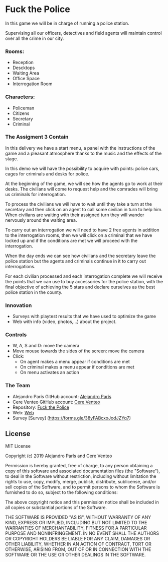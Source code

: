 # Fuck the Police

In this game we will be in charge of running a police station.

Supervising all our officers, detectives and field agents will maintain control over all the crime in our city.

### Rooms:
- Reception
- Descktops
- Waiting Area
- Office Space
- Interrogation Room
	
### Characters:
- Policeman
- Citizens
- Secretary
- Criminal
	
### The Assigment 3 Contain

In this delivery we have a start menu, a panel with the instructions of the game and a pleasant atmosphere thanks to the music and the effects of the stage.

In this demo we will have the possibility to acquire with points: police cars, cages for criminals and desks for police.

At the beginning of the game, we will see how the agents go to work at their desks.
The civilians will come to request help and the comrades will bring us criminals for interrogation.

To process the civilians we will have to wait until they take a turn at the secretary and then click on an agent to call some civilian in turn to help him.
When civilians are waiting with their assigned turn they will wander nervously around the waiting area.

To carry out an interrogation we will need to have 2 free agents in addition to the interrogation rooms, then we will click on a criminal that we have locked up and if the conditions are met we will proceed with the interrogation.

When the day ends we can see how civilians and the secretary leave the police station but the agents and criminals continue in it to carry out interrogations.

For each civilian processed and each interrogation complete we will receive the points that we can use to buy accessories for the police station, with the final objective of achieving the 5 stars and declare ourselves as the best police station in the county.


### Innovation

- Surveys with playtest results that we have used to optimize the game
- Web with info (video, photos,...) about the project.

### Controls

- W, A, S and D: move the camera
- Move mouse towards the sides of the screen: move the camera
- Click: 
	- On agent makes a menu appear if conditions are met
	- On criminal makes a menu appear if conditions are met
	- On menu activates an action
	
### The Team

- Alejandro París GitHub account: [Alejandro París](https://github.com/AlejandroParis)
- Cere Venteo GitHub account: [Cere Venteo](https://github.com/CereVenteo)
- Repository: [Fuck the Police](https://github.com/CereVenteo/Fuck-the-Police)
- Web: [Web](https://github.com/CereVenteo/Fuck-the-Police/wiki)
- Survey [Survey] (https://forms.gle/38yFABcxoJodJZYq7)


## License

MIT License

Copyright (c) 2019 Alejandro París and Cere Venteo

Permission is hereby granted, free of charge, to any person obtaining a copy
of this software and associated documentation files (the "Software"), to deal
in the Software without restriction, including without limitation the rights
to use, copy, modify, merge, publish, distribute, sublicense, and/or sell
copies of the Software, and to permit persons to whom the Software is
furnished to do so, subject to the following conditions:

The above copyright notice and this permission notice shall be included in all
copies or substantial portions of the Software.

THE SOFTWARE IS PROVIDED "AS IS", WITHOUT WARRANTY OF ANY KIND, EXPRESS OR
IMPLIED, INCLUDING BUT NOT LIMITED TO THE WARRANTIES OF MERCHANTABILITY,
FITNESS FOR A PARTICULAR PURPOSE AND NONINFRINGEMENT. IN NO EVENT SHALL THE
AUTHORS OR COPYRIGHT HOLDERS BE LIABLE FOR ANY CLAIM, DAMAGES OR OTHER
LIABILITY, WHETHER IN AN ACTION OF CONTRACT, TORT OR OTHERWISE, ARISING FROM,
OUT OF OR IN CONNECTION WITH THE SOFTWARE OR THE USE OR OTHER DEALINGS IN THE
SOFTWARE.


